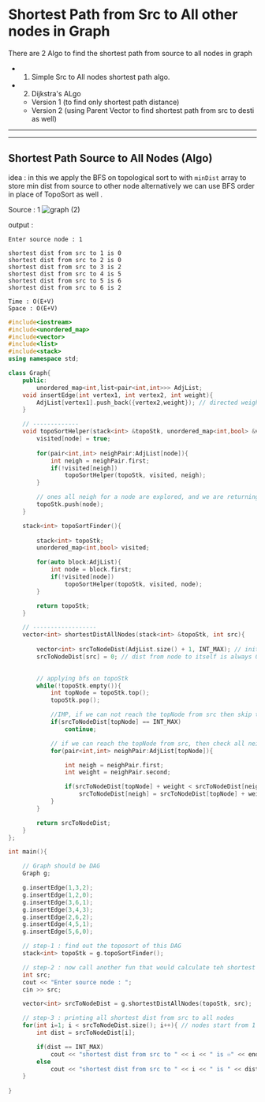 # Shortest Path from Src to All other nodes in Graph 
There are 2 Algo to find the shortest path from source to all nodes in graph 
- 1. Simple Src to All nodes shortest path algo.
- 2. Dijkstra's ALgo 
   - Version 1 (to find only shortest path distance)
   - Version 2 (using Parent Vector to find shortest path from src to desti as well)
 -------------------------------------------
 -------------------------------------------
 
## Shortest Path Source to All Nodes (Algo) 

idea : in this we apply the BFS on topological sort to with `minDist` array to store min dist from source to other node 
        alternatively we can use BFS order in place of TopoSort as well .
        
Source : 1 
![graph (2)](https://github.com/yashasviyadav1/Graphs/assets/124666305/3de6f71e-9f75-45ab-ba25-17f195a03348)

output : 
```
Enter source node : 1

shortest dist from src to 1 is 0
shortest dist from src to 2 is 0
shortest dist from src to 3 is 2
shortest dist from src to 4 is 5
shortest dist from src to 5 is 6
shortest dist from src to 6 is 2
```
```
Time : O(E+V)
Space : O(E+V)
```
```cpp
#include<iostream>
#include<unordered_map>
#include<vector>
#include<list>
#include<stack>
using namespace std;

class Graph{
    public:
        unordered_map<int,list<pair<int,int>>> AdjList;
    void insertEdge(int vertex1, int vertex2, int weight){
        AdjList[vertex1].push_back({vertex2,weight}); // directed weighted graph
    }

    // -------------
    void topoSortHelper(stack<int> &topoStk, unordered_map<int,bool> &visited, int node){
        visited[node] = true;
        
        for(pair<int,int> neighPair:AdjList[node]){
            int neigh = neighPair.first;
            if(!visited[neigh])
                topoSortHelper(topoStk, visited, neigh);
        }

        // ones all neigh for a node are explored, and we are returning back , just make sure to store the 'node' into Stk
        topoStk.push(node);
    }

    stack<int> topoSortFinder(){
        
        stack<int> topoStk;
        unordered_map<int,bool> visited;

        for(auto block:AdjList){
            int node = block.first;
            if(!visited[node])
                topoSortHelper(topoStk, visited, node);
        }

        return topoStk;
    }

    // ------------------
    vector<int> shortestDistAllNodes(stack<int> &topoStk, int src){
        
        vector<int> srcToNodeDist(AdjList.size() + 1, INT_MAX); // initially dis from src to all nodes is INFINITY
        srcToNodeDist[src] = 0; // dist from node to itself is always 0
        

        // applying bfs on topoStk
        while(!topoStk.empty()){
            int topNode = topoStk.top();
            topoStk.pop();

            //IMP, if we can not reach the topNode from src then skip this iteration
            if(srcToNodeDist[topNode] == INT_MAX)
                continue;

            // if we can reach the topNode from src, then check all neighs of topNode and update the dist if a shorter one is found 
            for(pair<int,int> neighPair:AdjList[topNode]){

                int neigh = neighPair.first;
                int weight = neighPair.second;

                if(srcToNodeDist[topNode] + weight < srcToNodeDist[neigh]) // curr path has shorter dist to reach neigh
                    srcToNodeDist[neigh] = srcToNodeDist[topNode] + weight;
            }
        }

        return srcToNodeDist;
    }
};

int main(){

    // Graph should be DAG
    Graph g;

    g.insertEdge(1,3,2);  
    g.insertEdge(1,2,0);
    g.insertEdge(3,6,1);
    g.insertEdge(3,4,3);
    g.insertEdge(2,6,2);
    g.insertEdge(4,5,1);
    g.insertEdge(5,6,0);

    // step-1 : find out the toposort of this DAG
    stack<int> topoStk = g.topoSortFinder();

    // step-2 : now call another fun that would calculate teh shortest distance of all nodes from the 'src' using this topoStk only
    int src;
    cout << "Enter source node : ";
    cin >> src;

    vector<int> srcToNodeDist = g.shortestDistAllNodes(topoStk, src);

    // step-3 : printing all shortest dist from src to all nodes
    for(int i=1; i < srcToNodeDist.size(); i++){ // nodes start from 1
        int dist = srcToNodeDist[i];

        if(dist == INT_MAX)
            cout << "shortest dist from src to " << i << " is ♾️" << endl;
        else 
            cout << "shortest dist from src to " << i << " is " << dist << endl;
    } 
    
}

```
